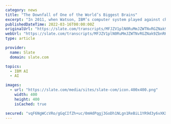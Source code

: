 ```yaml
---
category: news
title: "The Downfall of One of the World’s Biggest Brains"
excerpt: "In 2011, when Watson, IBM’s computer system played against champions ... What does this say about the promise of AI for medicine? I’m Lizzie O’Leary and you’re listening to what next ..."
publishedDateTime: 2022-03-16T00:00:00Z
originalUrl: "https://slate.com/transcripts/MFJZV1plN0RuMmJZWTNvRGZNak9ZbnRHYTBxa1A0c2gyZTNaUS91djBHOD0="
webUrl: "https://slate.com/transcripts/MFJZV1plN0RuMmJZWTNvRGZNak9ZbnRHYTBxa1A0c2gyZTNaUS91djBHOD0="
type: article

provider:
  name: Slate
  domain: slate.com

topics:
  - IBM AI
  - AI

images:
  - url: "https://slate.com/media/sites/slate-com/icon.400x400.png"
    width: 400
    height: 400
    isCached: true

secured: "vqF6NgWCcVRo/gGqCIfZh+uc/0mHdPqgj3GoDh1NLgn1ReBiL1YR9d3y6vXKXvS92f3yRGQVk2z1FJ6nu6tK4g+zvuOKAKAomU+I5hucdXkSZhm0MjVi4qRtm3YN+LWLok3sstF3zE4izItqgBmCmQyq8/hqHQznhQ92bKGW8REAa5OJaXGWO1996tfgSUiy/IKw6vicMAI3Iewm+nx+ug4GiSOdq61+bM/mCbYEPOWewGMhrvHjVLlbjjNjlsgZxrYEO+QymAXDBJhFQqenJUvcgnJusZiDn/mhXvWB7V193YZcU7R4KZjyXCqH6/H0QerS+7CNyWHhl7Gs7xyc7gG2IC6nmDruk+lA4TklgOw=;IyrhD9FN9Xac+UdKDqyIrw=="
---
```


